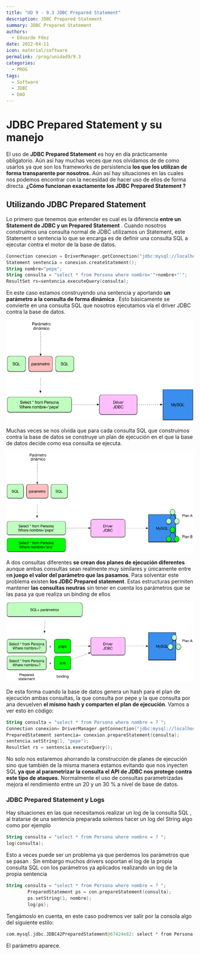 ```yaml
---
title: "UD 9 - 9.3 JDBC Prepared Statement"
description: JDBC Prepared Statement
summary: JDBC Prepared Statement
authors:
  - Eduardo Fdez
date: 2022-04-11
icon: material/software
permalink: /prog/unidad9/9.3
categories:
  - PROG
tags:
  - Software
  - JDBC
  - DAO
---
```


# JDBC Prepared Statement y su manejo

El uso de **JDBC Prepared Statement** es hoy en día prácticamente obligatorio. Aún así hay muchas veces que nos olvidamos de de como usarlos ya que son los frameworks de persistencia **los que los utilizan de forma transparente por  nosotros.** Aún así hay situaciones en las cuales nos podemos encontrar con la necesidad de hacer uso de ellos de forma directa. **¿Cómo funcionan exactamente los JDBC Prepared Statement ?**

## Utilizando JDBC Prepared Statement

Lo primero que tenemos que entender es cual es la diferencia  **entre un Statement de JDBC y un Prepared Statement** . Cuando nosotros construimos una consulta normal de JDBC utilizamos un Statement, este Statement o sentencia lo que se encarga es de definir una consulta SQL a ejecutar contra el motor de la base de datos.

```Kotlin
Connection conexion = DriverManager.getConnection("jdbc:mysql://localhost/prueba", "root","root");
Statement sentencia = conexion.createStatement();
String nombre="pepe";
String consulta = "select * from Persona where nombre='"+nombre+"'";
ResultSet rs=sentencia.executeQuery(consulta);
```

En este caso estamos construyendo una sentencia y aportando  **un parámetro a la consulta de forma dinámica** . Esto básicamente se convierte en una consulta SQL que nosotros ejecutamos vía el driver JDBC contra la base de datos.

![](assets/jdbcpreparestatement.png.png)

Muchas veces se nos olvida que para cada consulta SQL que construimos contra la base de datos se construye un plan de ejecución en el que la base de datos decide como esa consulta se ejecuta.

![](assets/jdbcpreparestatementexplainplna-1.png)

A dos consultas diferentes **se crean dos planes de ejecución diferentes** aunque ambas consultas sean realmente muy similares y únicamente entre e**n juego el valor del parámetro que las pasamos**. Para solventar este problema existen **los JDBC Prepared statement**. Estas estructuras permiten mantener **las consultas neutras** sin tener en cuenta los parámetros que se las pasa ya que realiza un binding de ellos

![](assets/jdbcpreparedstatementparametros.png)

De esta forma cuando la base de datos genera un hash para el plan de ejecución ambas consultas, la que consulta por pepe y la que consulta por ana devuelven **el mismo hash y comparten el plan de ejecución**. Vamos a ver esto en código:
```Kotlin
String consulta = "select * from Persona where nombre = ? ";
Connection conexion= DriverManager.getConnection("jdbc:mysql://localhost/prueba", "root", "root");
PreparedStatement sentencia= conexion.prepareStatement(consulta);
sentencia.setString(1, "pepe");
ResultSet rs = sentencia.executeQuery();
```

No solo nos estaremos ahorrando la construcción de planes de ejecución sino que también de la misma manera estamos evitando que nos inyecten SQL **ya que al parametrizar la consulta el API de JDBC nos protege contra este tipo de ataques.** Normalmente el uso de consultas parametrizadas mejora el rendimiento entre un 20 y un 30 % a nivel de base de datos.

### JDBC Prepared Statement y Logs

Hay situaciones en las que necesitamos realizar un log de la consulta SQL , al tratarse de una sentencia preparada solemos hacer un log del String algo como por ejemplo

```Kotlin
String consulta = "select * from Persona where nombre = ? ";
log(consulta);
```

Esto a veces puede ser un problema ya que perdemos los parámetros que se pasan . Sin embargo muchos drivers soportan el log de la propia consulta SQL con los parámetros ya aplicados realizando un log de la propia sentencia


```Kotlin
String consulta = "select * from Persona where nombre = ? ";
        PreparedStatement ps = con.prepareStatement(consulta);
        ps.setString(1, nombre);
        log(ps);

```

Tengámoslo en cuenta, en este caso podremos ver salir por la consola algo del siguiente estilo:
```Kotlin
com.mysql.jdbc.JDBC42PreparedStatement@67424e82: select * from Persona where nombre=’juan’
```
El parámetro aparece.
